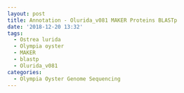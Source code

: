 ```yaml
---
layout: post
title: Annotation - Olurida_v081 MAKER Proteins BLASTp
date: '2018-12-20 13:32'
tags: 
  - Ostrea lurida
  - Olympia oyster
  - MAKER
  - blastp
  - Olurida_v081
categories: 
  - Olympia Oyster Genome Sequencing
---
```

